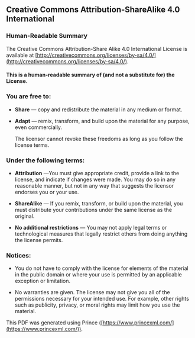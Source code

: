 ## Creative Commons Attribution-ShareAlike 4.0 International

### Human-Readable Summary

The Creative Commons Attribution-Share Alike 4.0  International  License is available at
[http://creativecommons.org/licenses/by-sa/4.0/](http://creativecommons.org/licenses/by-sa/4.0/).

#### This is a human-readable summary of (and not a substitute for) the License.

### You are free to:

- **Share** — copy and redistribute the material in any medium or  format.

- **Adapt** — remix, transform, and build upon the material for any purpose, even commercially.

  The licensor cannot revoke these freedoms  as long as  you follow the license terms.

### Under the following terms:

- **Attribution** —You must give appropriate credit, provide a link to the license, and indicate if changes were made. You may do so in any reasonable manner, but not in any way that suggests the licensor endorses you or your use.

- **ShareAlike** — If you remix, transform, or build upon the material, you must distribute your contributions under the same license as the original.

- **No additional restrictions** — You may not apply legal terms or technological measures that legally restrict others from doing anything the license  permits.

### Notices:

- You do not have to comply with the license for elements of the material in the public domain or where your use is permitted by an applicable exception or limitation.

- No warranties are given. The license may not give you all of the permissions necessary for your intended use. For example, other rights such as publicity, privacy, or moral rights may limit how you use the material.

This PDF was generated using Prince ([https://www.princexml.com/](https://www.princexml.com/)).
